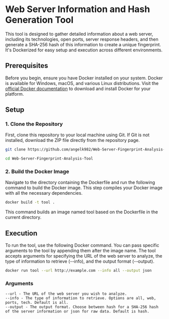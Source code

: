 # Web Server Information and Hash Generation Tool

This tool is designed to gather detailed information about a web server, including its technologies, open ports, server response headers, and then generate a SHA-256 hash of this information to create a unique fingerprint. It's Dockerized for easy setup and execution across different environments.

## Prerequisites

Before you begin, ensure you have Docker installed on your system. Docker is available for Windows, macOS, and various Linux distributions. Visit the [official Docker documentation](https://docs.docker.com/get-docker/) to download and install Docker for your platform.

## Setup

### 1. Clone the Repository

First, clone this repository to your local machine using Git. If Git is not installed, download the ZIP file directly from the repository page.

```bash
git clone https://github.com/angelk982/Web-Server-Fingerprint-Analysis-Tool.git
```
```bash
cd Web-Server-Fingerprint-Analysis-Tool
```
### 2. Build the Docker Image

Navigate to the directory containing the Dockerfile and run the following command to build the Docker image. This step compiles your Docker image with all the necessary dependencies.

```bash
docker build -t tool .
```
This command builds an image named tool based on the Dockerfile in the current directory.

## Execution
To run the tool, use the following Docker command. You can pass specific arguments to the tool by appending them after the image name. The tool accepts arguments for specifying the URL of the web server to analyze, the type of information to retrieve (--info), and the output format (--output).

```bash
docker run tool --url http://example.com --info all --output json
```
### Arguments
    --url - The URL of the web server you wish to analyze.
    --info - The type of information to retrieve. Options are all, web, ports, tech. Default is all.
    --output - The output format. Choose between hash for a SHA-256 hash of the server information or json for raw data. Default is hash.
